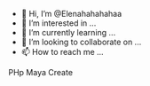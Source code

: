 - 👋 Hi, I’m @Elenahahahahaa
- 👀 I’m interested in ...
- 🌱 I’m currently learning ...
- 💞️ I’m looking to collaborate on ...
- 📫 How to reach me ...

<!---
Elenahahahahaa/Elenahahahahaa is a ✨ special ✨ repository because its `README.md` (this file) appears on your GitHub profile.
You can click the Preview link to take a look at your changes.
--->
PHp Maya
Create


